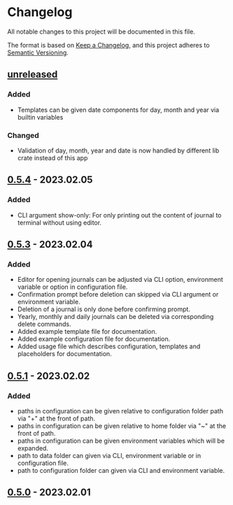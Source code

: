 # Changelog

All notable changes to this project will be documented in this file.

The format is based on [Keep a Changelog](https://keepachangelog.com/en/1.0.0/),
and this project adheres to [Semantic Versioning](https://semver.org/spec/v2.0.0.html).

## [unreleased] 

### Added 

- Templates can be given date components for day, month and year via builtin variables

### Changed

- Validation of day, month, year and date is now handled by different lib crate instead of this app

## [0.5.4] - 2023.02.05

### Added 

- CLI argument show-only: For only printing out the content of journal to terminal without using editor.

## [0.5.3] - 2023.02.04

### Added 

- Editor for opening journals can be adjusted via CLI option, environment variable or option in configuration file.
- Confirmation prompt before deletion can skipped via CLI argument or environment variable.
- Deletion of a journal is only done before confirming prompt.
- Yearly, monthly and daily journals can be deleted via corresponding delete commands.
- Added example template file for documentation.
- Added example configuration file for documentation.
- Added usage file which describes configuration, templates and placeholders for documentation.

## [0.5.1] - 2023.02.02

### Added
- paths in configuration can be given relative to configuration folder path via "+" at the front of path.
- paths in configuration can be given relative to home folder via "~" at the front of path.
- paths in configuration can be given environment  variables which will be expanded.
- path to data folder can given via CLI, environment variable or in configuration file.
- path to configuration folder can given via CLI and environment   variable.

## [0.5.0] - 2023.02.01

[unreleased]: https://github.com/BoolPurist/daily_ruster_man/compare/v0.5.4...HEAD
[0.5.4]: https://github.com/BoolPurist/daily_ruster_man/compare/v0.5.3...v0.5.4
[0.5.3]: https://github.com/BoolPurist/daily_ruster_man/compare/v0.5.1...v0.5.3
[0.5.1]: https://github.com/BoolPurist/daily_ruster_man/compare/v0.5.0...v0.5.1
[0.5.0]: https://github.com/BoolPurist/daily_ruster_man/releases/tag/v0.5.0

